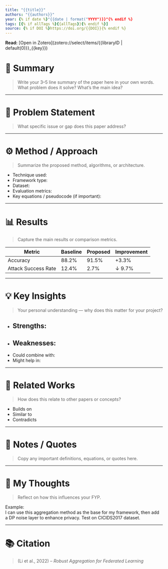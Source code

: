 ```yaml
---
title: "{{title}}"
authors: "{{authors}}"
year: {% if date %}"{{date | format("YYYY")}}"{% endif %}
tags: [{% if allTags %}{{allTags}}{% endif %}]
source: {% if DOI %}https://doi.org/{{DOI}}{% endif %}
---
```

**Read:** [Open in Zotero](zotero://select/items/{{libraryID | default(0)}}_{{key}})

# 🧠 Summary
> Write your 3–5 line summary of the paper here in your own words.  
> What problem does it solve? What’s the main idea?



---

# 🎯 Problem Statement
> What specific issue or gap does this paper address?

---

# ⚙️ Method / Approach
> Summarize the proposed method, algorithms, or architecture.

- Technique used:  
- Framework type:  
- Dataset:  
- Evaluation metrics:  
- Key equations / pseudocode (if important):

---

# 📊 Results
> Capture the main results or comparison metrics.

| Metric | Baseline | Proposed | Improvement |
|---------|-----------|----------|--------------|
| Accuracy | 88.2% | 91.5% | +3.3% |
| Attack Success Rate | 12.4% | 2.7% | ↓ 9.7% |

---

# 💡 Key Insights
> Your personal understanding — why does this matter for your project?

- Strengths:  
  - 
- Weaknesses:  
  - 
- Could combine with: 
- Might help in: 

---

# 🧩 Related Works
> How does this relate to other papers or concepts?

- Builds on 
- Similar to 
- Contradicts 

---

# 💬 Notes / Quotes
> Copy any important definitions, equations, or quotes here.

---

# 🧠 My Thoughts
> Reflect on how this influences your FYP.

Example:  
I can use this aggregation method as the base for my framework, then add a DP noise layer to enhance privacy. Test on CICIDS2017 dataset.

---

# 📚 Citation
> (Li et al., 2022) – *Robust Aggregation for Federated Learning*